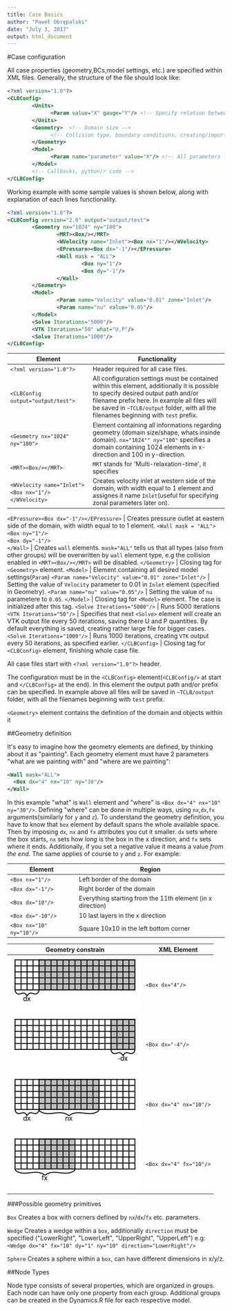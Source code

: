 ```yaml
---
title: Case Basics
author: "Paweł Obrępalski"
date: "July 3, 2017"
output: html_document
---
```


#Case configuration

All case properties (geometry,BCs,model settings, etc.) are specified within XML files. Generally, the structure of the file should look like:
```xml
<?xml version="1.0"?>
<CLBConfig>
        <Units>
              <Param value="X" gauge="Y"/> <!-- Specify relation between LB and real world units here -->
        </Units>
        <Geometry>  <!-- Domain size --> 
              <!-- Collision type, boundary conditions, creating/importing objects -->
        </Geometry>
        <Model>
              <Param name="parameter" value="X"/> <!-- All parameters like velocity, density, viscosity -->
        </Model>
        <!-- Callbacks, python/r code -->
</CLBConfig>
```
Working example with some sample values is shown below, along with explanation of each lines functionality.

```xml
<?xml version="1.0"?>
<CLBConfig version="2.0" output="output/test">
        <Geometry nx="1024" ny="100">
                <MRT><Box/></MRT>
                <WVelocity name="Inlet"><Box nx="1"/></WVelocity>
                <EPressure><Box dx="-1"/></EPressure>
                <Wall mask = "ALL">
                        <Box ny="1"/>
                        <Box dy="-1"/>
                </Wall>
        </Geometry>
        <Model>
                <Param name="Velocity" value="0.01" zone="Inlet"/>
                <Param name="nu" value="0.05"/>
        </Model>
        <Solve Iterations="5000"/>
        <VTK Iterations="50" what="U,P"/>
        <Solve Iterations="1000"/>
</CLBConfig>

```
Element                                         | Functionality
------------------------------------------      | ---------------------------------------------------------------------------------
`<?xml version="1.0"?>`                         | Header required for all case files.
`<CLBConfig output="output/test">`              | All configuration settings must be contained within this element, additionally it is possible to specify desired output path and/or filename prefix here. In example all files will be saved in `~TCLB/output` folder, with all the filenames beginning with `test` prefix.
`<Geometry nx="1024" ny="100">`                 | Element containing all informations regarding geometry (domain size/shape, whats insinde domain). `nx="1024"" ny="100"` specifies a domain containing 1024 elements in x-direction and 100 in y-direction.
`<MRT><Box/></MRT>`                             | `MRT` stands for 'Multi-relaxation-time', it specifies 
`<WVelocity name="Inlet"><Box nx="1"/></WVelocity>`   |Creates velocity inlet at western side of the domain, with width equal to 1 element and assignes it name `Inlet`(useful for specifying zonal parameters later on).
<!--[//]: # (TODO: Orientation)-->
`<EPressure><Box dx="-1"/></EPressure>`           | Creates pressure outlet at eastern side of the domain, with width equal to to 1 element.
`<Wall mask = "ALL">` <br> `<Box ny="1"/>` <br> `<Box dy="-1"/>` <br> `</Wall>`  | Creates `wall` elements. `mask="ALL"` tells us that all types (also from other groups) will be overwritten by `wall` element type, e.g the collision enabled in `<MRT><Box/></MRT>` will be disabled.
`</Geometry>`                                   | Closing tag for `<Geometry>` element.
`<Model>`                                       | Element containing all desired model settings(`Param`)
`<Param name="Velocity" value="0.01" zone="Inlet"/>`               | Setting the value of `Velocity` parameter to 0.01 in `Inlet` element (specified in Geometry).
`<Param name="nu" value="0.05"/>`                           | Setting the value of `nu` parametere to `0.05`.
`</Model>`                                      | Closing tag for `<Model>` element. The case is initialized after this tag.
`<Solve Iterations="5000"/>`                    | Runs 5000 iterations
`<VTK Iterations="50"/>`                        | Specifies that next `<Solve>` element will create an VTK output file every 50 iterations, saving there U and P quantities. By default everything is saved, creating rather large file for bigger cases.
`<Solve Iterations="1000"/>`                    | Runs 1000 iterations, creating `VTK` output every 50 iterations, as specified earlier.
`</CLBConfig>`                                  | Closing tag for `<CLBConfig>` element, finishing whole case file.

All case files start with `<?xml version="1.0"?>` header.

The configuration must be in the `<CLBConfig>` element(`<CLBConfig/>` at start and `</CLBConfig>` at the end). In this element the output path and/or prefix can be specified. In example above all files will be saved in `~TCLB/output` folder, with all the filenames beginning with `test` prefix.

`<Geometry>` element contains the definition of the domain and objects within it



##Geometry definition 

It's easy to imagine how the geometry elements are defined, by thinking about it as "painting". Each geometry element must have 2 parameters "what are we painting with" and "where are we painting":
```xml
<Wall mask="ALL">
  <Box dx="4" nx="10" ny="30"/>
</Wall>
```

In this example "what" is `Wall` element and "where" is `<Box dx="4" nx="10" ny="30"/>`. Defining "where" can be done in multiple ways, using `nx`,`dx`,`fx` arguments(similarly for `y` and `z`). To understand the geometry definition, you have to know that `box` element by default spans the whole available space. Then by imposing `dx`, `nx` and `fx` attributes you cut it smaller. `dx` sets where the box starts, `nx` sets how *long* is the box in the x direction, and `fx` sets where it ends. Additionally, if you set a negative value it means a value *from the end*. The same applies of course to `y` and `z`. For example:

Element | Region
------- | ------------------------------------------
`<Box nx="1"/>` | Left border of the domain
`<Box dx="-1"/>` | Right border of the domain
`<Box dx="10"/>` | Everything starting from the 11th element (in x direction)
`<Box dx="-10"/>` | 10 last layers in the x direction
`<Box nx="10" ny="10"/>` | Square 10x10 in the left bottom corner

Geometry constrain            | XML Element
----------------------------- | ------------------
![box dx](images/box_dx.png)  | `<Box dx="4"/>`
![box dx](images/box_mdx.png) | `<Box dx="-4"/>`
![box dx](images/box_nx.png)  | `<Box dx="4" nx="10"/>`
![box dx](images/box_fx.png)  | `<Box dx="4" fx="10"/>`

###Possible geometry primitives

`Box` Creates a box with corners defined by `nx`/`dx`/`fx` etc. parameters.

`Wedge` Creates a wedge within a `box`, additionally `direction` must be specified ("LowerRight", "LowerLeft", "UpperRight", "UpperLeft") e.g: `<Wedge dx="4" fx="10" dy="1" ny="10" direction="LowerRight"/>`

`Sphere` Creates a sphere within a `box`, can have different dimensions in x/y/z.

##Node Types

Node type consists of several properties, which are organized in groups. Each node can have only one property from each group. Additional groups can be created in the Dynamics.R file for each respective model.




